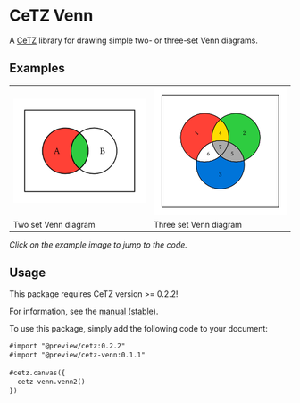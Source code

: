 # CeTZ Venn

A [CeTZ](https://github.com/cetz-package/cetz) library for drawing simple two- or three-set Venn diagrams.

## Examples
<!-- img width is set so the table gets evenly spaced by GitHubs css -->
<table><tr>
  <td>
    <a href="gallery/venn2.typ">
      <img src="gallery/venn2.png" width="250px">
    </a>
  </td>
  <td>
    <a href="gallery/venn3.typ">
      <img src="gallery/venn3.png" width="250px">
    </a>
  </td>
</tr><tr>
  <td>Two set Venn diagram</td>
  <td>Three set Venn diagram</td>
</tr></table>

*Click on the example image to jump to the code.*

## Usage

This package requires CeTZ version >= 0.2.2!

For information, see the [manual (stable)](https://github.com/cetz-package/cetz-venn/blob/stable/manual.pdf?raw=true).

To use this package, simply add the following code to your document:
```
#import "@preview/cetz:0.2.2"
#import "@preview/cetz-venn:0.1.1"

#cetz.canvas({
  cetz-venn.venn2()
})
```
